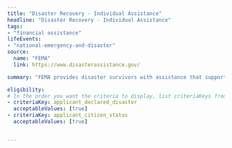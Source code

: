 ```yaml
---
title: "Disaster Recovery - Individual Assistance"
headline: "Disaster Recovery - Individual Assistance"
tags: 
- "financial assistance"
lifeEvents: 
- "national-emergency-and-disaster"
source:
  name: "FEMA"
  link: https://www.disasterassistance.gov/

summary: "FEMA provides disaster survivors with assistance that supports your disaster recovery efforts."

eligibility:
# In the order you want the criteria to display, list criteriaKeys from the csv here, each followed by a comma-separated list of which values indicate eligibility for that criteria. Wrap individual values in quotes if they have inner commas.
- criteriaKey: applicant_declared_disaster
  acceptableValues: [true]
- criteriaKey: applicant_citizen_status
  acceptableValues: [true]


---
```

